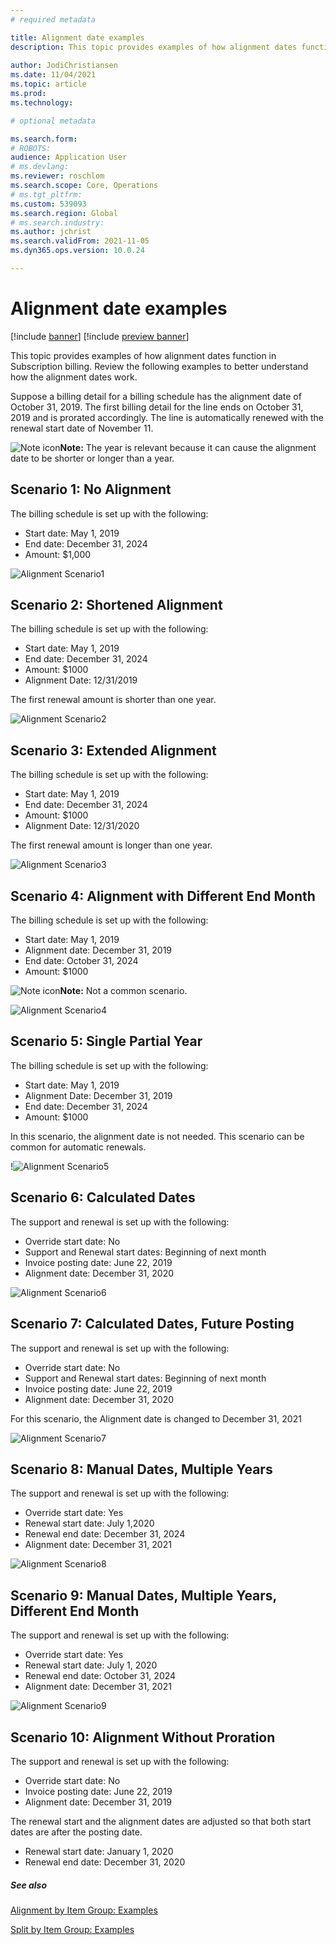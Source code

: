 ```yaml
---
# required metadata

title: Alignment date examples
description: This topic provides examples of how alignment dates function in Subscription billing.  
  
author: JodiChristiansen
ms.date: 11/04/2021
ms.topic: article
ms.prod: 
ms.technology: 

# optional metadata

ms.search.form:  
# ROBOTS: 
audience: Application User
# ms.devlang: 
ms.reviewer: roschlom
ms.search.scope: Core, Operations
# ms.tgt_pltfrm: 
ms.custom: 539093
ms.search.region: Global
# ms.search.industry: 
ms.author: jchrist
ms.search.validFrom: 2021-11-05
ms.dyn365.ops.version: 10.0.24

---
```


# Alignment date examples

[!include [banner](../includes/banner.md)]
[!include [preview banner](../includes/preview-banner.md)]

This topic provides examples of how alignment dates function in Subscription billing. Review the following examples to better understand how the alignment dates work. 

Suppose a billing detail for a billing schedule has the alignment date of October 31, 2019. The first billing detail for the line ends on October 31, 2019 and is prorated accordingly. The line is automatically renewed with the renewal start date of November 11.

![Note icon](../../../Resources/images/icons/iAXnote.gif)**Note:**  The year is relevant because it can cause the alignment date to be shorter or longer than a year. 

## Scenario 1: No Alignment

The billing schedule is set up with the following: 
- Start date: May 1, 2019
- End date: December 31, 2024
- Amount: $1,000

![Alignment Scenario1](../_images/Align01.png)

## Scenario 2: Shortened Alignment

The billing schedule is set up with the following: 
* Start date: May 1, 2019
* End date: December 31, 2024
* Amount: $1000
* Alignment Date: 12/31/2019

The first renewal amount is shorter than one year. 

![Alignment Scenario2](../_images/Align02.png)

## Scenario 3: Extended Alignment

The billing schedule is set up with the following: 
* Start date: May 1, 2019
* End date: December 31, 2024
* Amount: $1000
* Alignment Date: 12/31/2020

The first renewal amount is longer than one year. 

![Alignment Scenario3](../_images/Align03.png)

## Scenario 4: Alignment with Different End Month

The billing schedule is set up with the following: 
* Start date: May 1, 2019
* Alignment date: December 31, 2019
* End date: October 31, 2024
* Amount: $1000

![Note icon](../../../Resources/images/icons/iAXnote.gif)**Note:**  Not a common scenario. 

![Alignment Scenario4](../_images/Align04.png)

## Scenario 5: Single Partial Year

The billing schedule is set up with the following: 
* Start date: May 1, 2019
* Alignment Date: December 31, 2019
* End date: December 31, 2024
* Amount: $1000

In this scenario, the alignment date is not needed. This scenario can be common for automatic renewals. 

!![Alignment Scenario5](../_images/Align05.png)

## Scenario 6: Calculated Dates

The support and renewal is set up with the following: 
* Override start date: No
* Support and Renewal start dates: Beginning of next month
* Invoice posting date: June 22, 2019
* Alignment date: December 31, 2020

![Alignment Scenario6](../_images/Align06.png)

## Scenario 7: Calculated Dates, Future Posting

The support and renewal is set up with the following: 
* Override start date: No
* Support and Renewal start dates: Beginning of next month
* Invoice posting date: June 22, 2019
* Alignment date: December 31, 2020

For this scenario, the Alignment date is changed to December 31, 2021

![Alignment Scenario7](../_images/Align07.png)

## Scenario 8: Manual Dates, Multiple Years

The support and renewal is set up with the following: 
* Override start date: Yes
* Renewal start date: July 1,2020
* Renewal end date: December 31, 2024
* Alignment date: December 31, 2021

![Alignment Scenario8](../_images/Align08.png)

## Scenario 9: Manual Dates, Multiple Years, Different End Month

The support and renewal is set up with the following: 
* Override start date: Yes
* Renewal start date: July 1, 2020
* Renewal end date: October 31, 2024
* Alignment date: December 31, 2021

![Alignment Scenario9](../_images/Align09.png)

## Scenario 10: Alignment Without Proration 

The support and renewal is set up with the following: 
* Override start date: No
* Invoice posting date: June 22, 2019 
* Alignment date: December 31, 2019

The renewal start and the alignment dates are adjusted so that both start dates are after the posting date. 
* Renewal start date: January 1, 2020
* Renewal end date: December 31, 2020

##### See also

[Alignment by Item Group: Examples](exAlignItmGrp.md)

[Split by Item Group: Examples](exSplitItemGrp.md)

